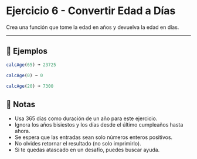 # Ejercicio 6 - Convertir Edad a Días

Crea una función que tome la edad en años y devuelva la edad en días.

---

## 🧪 Ejemplos

```javascript
calcAge(65) ➞ 23725

calcAge(0) ➞ 0

calcAge(20) ➞ 7300
```

## 📝 Notas

- Usa 365 días como duración de un año para este ejercicio.
- Ignora los años bisiestos y los días desde el último cumpleaños hasta ahora.
- Se espera que las entradas sean solo números enteros positivos.
- No olvides retornar el resultado (no solo imprimirlo).
- Si te quedas atascado en un desafío, puedes buscar ayuda.
